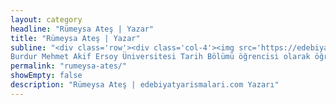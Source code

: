 ```yaml
---
layout: category
headline: "Rümeysa Ateş | Yazar"
title: "Rümeysa Ateş | Yazar"
subline: "<div class='row'><div class='col-4'><img src='https://edebiyatyarismalari.com/images/yazarlar/rumeysa-ates.jpeg' alt='rümeysa ateş' /></div><div class='col-8'>Merhaba ben Rümeysa Ateş! Uzun zamandır yazı çalışmaları icra ediyorum ve 2017 yılından beri
Burdur Mehmet Akif Ersoy Üniversitesi Tarih Bölümü öğrencisi olarak öğrenim hayatımı sürdürüyorum. <br> <a href='https://www.instagram.com/rumeyli/' target='_blank' class='gtag'>Rümeysa Ateş | Instagram</a> <br> <a href='https://twitter.com/rumeyliziyangil/' target='_blank' class='gtag'>Rümeysa Ateş | Twitter</a></div></div>"
permalink: "rumeysa-ates/"
showEmpty: false
description: "Rümeysa Ateş | edebiyatyarismalari.com Yazarı"
---
```



